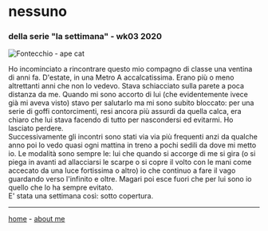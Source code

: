 # nessuno  
### della serie "la settimana" - wk03 2020  

![](https://drive.google.com/uc?id=13klAuQEKBvtmsJTlh1Ddsn6Qzx5y6NW_ "Fontecchio - ape cat")  

Ho incominciato a rincontrare questo mio compagno di classe una ventina di anni fa. D'estate, in una Metro A accalcatissima. Erano più o meno altrettanti anni che non lo vedevo. Stava schiacciato sulla parete a poca distanza da me. Quando mi sono accorto di lui (che evidentemente ivece già mi aveva visto) stavo per salutarlo ma mi sono subito bloccato: per una serie di goffi contorcimenti, resi ancora più assurdi da quella calca, era chiaro che lui stava facendo di tutto per nascondersi ed evitarmi. Ho lasciato perdere.  
Successivamente gli incontri sono stati via via più frequenti anzi da qualche anno poi lo vedo quasi ogni mattina in treno a pochi sedili da dove mi metto io. Le modalità sono sempre le: lui che quando si accorge di me si gira (o si piega in avanti ad allacciarsi le scarpe o si copre il volto con le mani come accecato da una luce fortissima o altro) io che continuo a fare il vago guardando verso l'infinito e oltre. Magari poi esce fuori che per lui sono io quello che lo ha sempre evitato.  
E' stata una settimana così: sotto copertura.   

---  
[home](/index.md) - [about me](/aboutme.md)